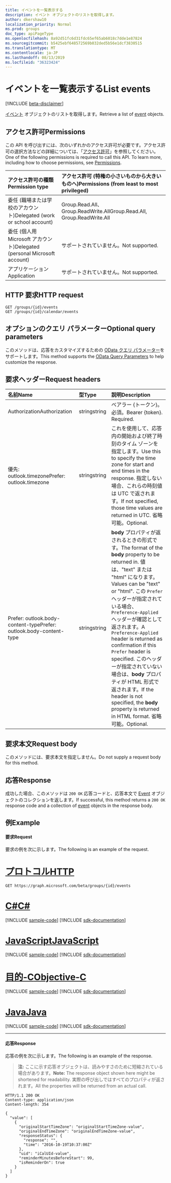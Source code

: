 ```yaml
---
title: イベントを一覧表示する
description: イベント オブジェクトのリストを取得します。
author: dkershaw10
localization_priority: Normal
ms.prod: groups
doc_type: apiPageType
ms.openlocfilehash: 8a92d51fc6d31fdc65ef65ab6018c7dde1e87824
ms.sourcegitcommit: b5425ebf648572569b032ded5b56e1dcf3830515
ms.translationtype: MT
ms.contentlocale: ja-JP
ms.lasthandoff: 08/13/2019
ms.locfileid: "36323424"
---
```

# <a name="list-events"></a><span data-ttu-id="8f622-103">イベントを一覧表示する</span><span class="sxs-lookup"><span data-stu-id="8f622-103">List events</span></span>

[!INCLUDE [beta-disclaimer](../../includes/beta-disclaimer.md)]

<span data-ttu-id="8f622-104">[イベント](../resources/event.md) オブジェクトのリストを取得します。</span><span class="sxs-lookup"><span data-stu-id="8f622-104">Retrieve a list of [event](../resources/event.md) objects.</span></span>

## <a name="permissions"></a><span data-ttu-id="8f622-105">アクセス許可</span><span class="sxs-lookup"><span data-stu-id="8f622-105">Permissions</span></span>
<span data-ttu-id="8f622-p101">この API を呼び出すには、次のいずれかのアクセス許可が必要です。アクセス許可の選択方法などの詳細については、「[アクセス許可](/graph/permissions-reference)」を参照してください。</span><span class="sxs-lookup"><span data-stu-id="8f622-p101">One of the following permissions is required to call this API. To learn more, including how to choose permissions, see [Permissions](/graph/permissions-reference).</span></span>

|<span data-ttu-id="8f622-108">アクセス許可の種類</span><span class="sxs-lookup"><span data-stu-id="8f622-108">Permission type</span></span>      | <span data-ttu-id="8f622-109">アクセス許可 (特権の小さいものから大きいものへ)</span><span class="sxs-lookup"><span data-stu-id="8f622-109">Permissions (from least to most privileged)</span></span>              |
|:--------------------|:---------------------------------------------------------|
|<span data-ttu-id="8f622-110">委任 (職場または学校のアカウント)</span><span class="sxs-lookup"><span data-stu-id="8f622-110">Delegated (work or school account)</span></span> | <span data-ttu-id="8f622-111">Group.Read.All、Group.ReadWrite.All</span><span class="sxs-lookup"><span data-stu-id="8f622-111">Group.Read.All, Group.ReadWrite.All</span></span>    |
|<span data-ttu-id="8f622-112">委任 (個人用 Microsoft アカウント)</span><span class="sxs-lookup"><span data-stu-id="8f622-112">Delegated (personal Microsoft account)</span></span> | <span data-ttu-id="8f622-113">サポートされていません。</span><span class="sxs-lookup"><span data-stu-id="8f622-113">Not supported.</span></span>    |
|<span data-ttu-id="8f622-114">アプリケーション</span><span class="sxs-lookup"><span data-stu-id="8f622-114">Application</span></span> | <span data-ttu-id="8f622-115">サポートされていません。</span><span class="sxs-lookup"><span data-stu-id="8f622-115">Not supported.</span></span> |

## <a name="http-request"></a><span data-ttu-id="8f622-116">HTTP 要求</span><span class="sxs-lookup"><span data-stu-id="8f622-116">HTTP request</span></span>
<!-- { "blockType": "ignored" } -->
```http
GET /groups/{id}/events
GET /groups/{id}/calendar/events
```

## <a name="optional-query-parameters"></a><span data-ttu-id="8f622-117">オプションのクエリ パラメーター</span><span class="sxs-lookup"><span data-stu-id="8f622-117">Optional query parameters</span></span>
<span data-ttu-id="8f622-118">このメソッドは、応答をカスタマイズするための [OData クエリ パラメーター](/graph/query-parameters)をサポートします。</span><span class="sxs-lookup"><span data-stu-id="8f622-118">This method supports the [OData Query Parameters](/graph/query-parameters) to help customize the response.</span></span>

## <a name="request-headers"></a><span data-ttu-id="8f622-119">要求ヘッダー</span><span class="sxs-lookup"><span data-stu-id="8f622-119">Request headers</span></span>
| <span data-ttu-id="8f622-120">名前</span><span class="sxs-lookup"><span data-stu-id="8f622-120">Name</span></span>       | <span data-ttu-id="8f622-121">型</span><span class="sxs-lookup"><span data-stu-id="8f622-121">Type</span></span> | <span data-ttu-id="8f622-122">説明</span><span class="sxs-lookup"><span data-stu-id="8f622-122">Description</span></span> |
|:---------------|:--------|:--------|
| <span data-ttu-id="8f622-123">Authorization</span><span class="sxs-lookup"><span data-stu-id="8f622-123">Authorization</span></span>  | <span data-ttu-id="8f622-124">string</span><span class="sxs-lookup"><span data-stu-id="8f622-124">string</span></span> | <span data-ttu-id="8f622-p102">ベアラー {トークン}。必須。</span><span class="sxs-lookup"><span data-stu-id="8f622-p102">Bearer {token}. Required.</span></span>  |
| <span data-ttu-id="8f622-127">優先: outlook.timezone</span><span class="sxs-lookup"><span data-stu-id="8f622-127">Prefer: outlook.timezone</span></span>  | <span data-ttu-id="8f622-128">string</span><span class="sxs-lookup"><span data-stu-id="8f622-128">string</span></span> | <span data-ttu-id="8f622-129">これを使用して、応答内の開始および終了時刻のタイム ゾーンを指定します。</span><span class="sxs-lookup"><span data-stu-id="8f622-129">Use this to specify the time zone for start and end times in the response.</span></span> <span data-ttu-id="8f622-130">指定しない場合、これらの時刻値は UTC で返されます。</span><span class="sxs-lookup"><span data-stu-id="8f622-130">If not specified, those time values are returned in UTC.</span></span> <span data-ttu-id="8f622-131">省略可能。</span><span class="sxs-lookup"><span data-stu-id="8f622-131">Optional.</span></span> |
| <span data-ttu-id="8f622-132">Prefer: outlook.body-content-type</span><span class="sxs-lookup"><span data-stu-id="8f622-132">Prefer: outlook.body-content-type</span></span> | <span data-ttu-id="8f622-133">string</span><span class="sxs-lookup"><span data-stu-id="8f622-133">string</span></span> | <span data-ttu-id="8f622-134">**body** プロパティが返されるときの形式です。</span><span class="sxs-lookup"><span data-stu-id="8f622-134">The format of the **body** property to be returned in.</span></span> <span data-ttu-id="8f622-135">値は、"text" または "html" になります。</span><span class="sxs-lookup"><span data-stu-id="8f622-135">Values can be "text" or "html".</span></span> <span data-ttu-id="8f622-136">この `Prefer` ヘッダーが指定されている場合、`Preference-Applied` ヘッダーが確認として返されます。</span><span class="sxs-lookup"><span data-stu-id="8f622-136">A `Preference-Applied` header is returned as confirmation if this `Prefer` header is specified.</span></span> <span data-ttu-id="8f622-137">このヘッダーが指定されていない場合は、**body** プロパティが HTML 形式で返されます。</span><span class="sxs-lookup"><span data-stu-id="8f622-137">If the header is not specified, the **body** property is returned in HTML format.</span></span> <span data-ttu-id="8f622-138">省略可能。</span><span class="sxs-lookup"><span data-stu-id="8f622-138">Optional.</span></span> |

## <a name="request-body"></a><span data-ttu-id="8f622-139">要求本文</span><span class="sxs-lookup"><span data-stu-id="8f622-139">Request body</span></span>
<span data-ttu-id="8f622-140">このメソッドには、要求本文を指定しません。</span><span class="sxs-lookup"><span data-stu-id="8f622-140">Do not supply a request body for this method.</span></span>

## <a name="response"></a><span data-ttu-id="8f622-141">応答</span><span class="sxs-lookup"><span data-stu-id="8f622-141">Response</span></span>
<span data-ttu-id="8f622-142">成功した場合、このメソッドは `200 OK` 応答コードと、応答本文で [Event](../resources/event.md) オブジェクトのコレクションを返します。</span><span class="sxs-lookup"><span data-stu-id="8f622-142">If successful, this method returns a `200 OK` response code and a collection of [event](../resources/event.md) objects in the response body.</span></span>

## <a name="example"></a><span data-ttu-id="8f622-143">例</span><span class="sxs-lookup"><span data-stu-id="8f622-143">Example</span></span>
#### <a name="request"></a><span data-ttu-id="8f622-144">要求</span><span class="sxs-lookup"><span data-stu-id="8f622-144">Request</span></span>
<span data-ttu-id="8f622-145">要求の例を次に示します。</span><span class="sxs-lookup"><span data-stu-id="8f622-145">The following is an example of the request.</span></span>

# <a name="httptabhttp"></a>[<span data-ttu-id="8f622-146">プロトコル</span><span class="sxs-lookup"><span data-stu-id="8f622-146">HTTP</span></span>](#tab/http)
<!-- {
  "blockType": "request",
  "name": "get_group_events"
}-->
```http
GET https://graph.microsoft.com/beta/groups/{id}/events
```
# <a name="ctabcsharp"></a>[<span data-ttu-id="8f622-147">C#</span><span class="sxs-lookup"><span data-stu-id="8f622-147">C#</span></span>](#tab/csharp)
[!INCLUDE [sample-code](../includes/snippets/csharp/get-group-events-csharp-snippets.md)]
[!INCLUDE [sdk-documentation](../includes/snippets/snippets-sdk-documentation-link.md)]

# <a name="javascripttabjavascript"></a>[<span data-ttu-id="8f622-148">JavaScript</span><span class="sxs-lookup"><span data-stu-id="8f622-148">JavaScript</span></span>](#tab/javascript)
[!INCLUDE [sample-code](../includes/snippets/javascript/get-group-events-javascript-snippets.md)]
[!INCLUDE [sdk-documentation](../includes/snippets/snippets-sdk-documentation-link.md)]

# <a name="objective-ctabobjc"></a>[<span data-ttu-id="8f622-149">目的-C</span><span class="sxs-lookup"><span data-stu-id="8f622-149">Objective-C</span></span>](#tab/objc)
[!INCLUDE [sample-code](../includes/snippets/objc/get-group-events-objc-snippets.md)]
[!INCLUDE [sdk-documentation](../includes/snippets/snippets-sdk-documentation-link.md)]

# <a name="javatabjava"></a>[<span data-ttu-id="8f622-150">Java</span><span class="sxs-lookup"><span data-stu-id="8f622-150">Java</span></span>](#tab/java)
[!INCLUDE [sample-code](../includes/snippets/java/get-group-events-java-snippets.md)]
[!INCLUDE [sdk-documentation](../includes/snippets/snippets-sdk-documentation-link.md)]

---


#### <a name="response"></a><span data-ttu-id="8f622-151">応答</span><span class="sxs-lookup"><span data-stu-id="8f622-151">Response</span></span>
<span data-ttu-id="8f622-152">応答の例を次に示します。</span><span class="sxs-lookup"><span data-stu-id="8f622-152">The following is an example of the response.</span></span>
><span data-ttu-id="8f622-153">**注:** ここに示す応答オブジェクトは、読みやすさのために短縮されている場合があります。</span><span class="sxs-lookup"><span data-stu-id="8f622-153">**Note:** The response object shown here might be shortened for readability.</span></span> <span data-ttu-id="8f622-154">実際の呼び出しではすべてのプロパティが返されます。</span><span class="sxs-lookup"><span data-stu-id="8f622-154">All the properties will be returned from an actual call.</span></span>
<!-- {
  "blockType": "response",
  "truncated": true,
  "@odata.type": "microsoft.graph.event",
  "isCollection": true
} -->
```http
HTTP/1.1 200 OK
Content-type: application/json
Content-length: 354

{
  "value": [
    {
      "originalStartTimeZone": "originalStartTimeZone-value",
      "originalEndTimeZone": "originalEndTimeZone-value",
      "responseStatus": {
        "response": "",
        "time": "2016-10-19T10:37:00Z"
      },
      "uid": "iCalUId-value",
      "reminderMinutesBeforeStart": 99,
      "isReminderOn": true
    }
  ]
}
```

<!-- uuid: 8fcb5dbc-d5aa-4681-8e31-b001d5168d79
2015-10-25 14:57:30 UTC -->
<!--
{
  "type": "#page.annotation",
  "description": "List group events",
  "keywords": "",
  "section": "documentation",
  "tocPath": "",
  "suppressions": [
  ]
}
-->
